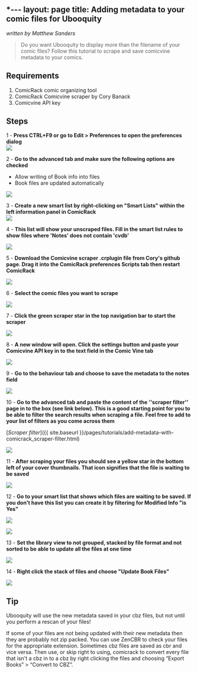 *---
layout: page
title: Adding metadata to your comic files for Ubooquity
---

_written by Matthew Sanders_

> Do you want Ubooquity to display more than the filename of your comic files?
Follow this tutorial to scrape and save comicvine metadata to your comics.

## Requirements

1. ComicRack comic organizing tool
2. ComicRack Comicvine scraper by Cory Banack
3. Comicvine API key

## Steps

1 - **Press CTRL+F9 or go to Edit > Preferences to open the preferences dialog**  
![]({{site.baseurl}}/assets/images/metadata-comicrack/2016-01-04_16_41_35-.png)

2 - **Go to the advanced tab and make sure the following options are checked**  

* Allow writing of Book info into files
* Book files are updated automatically

![]({{site.baseurl}}/assets/images/metadata-comicrack/2016-01-04_16_28_15-comicrack.png)

3 - **Create a new smart list by right-clicking on "Smart Lists" within the left information panel in ComicRack**  
![]({{site.baseurl}}/assets/images/metadata-comicrack/2016-01-04_15_31_43-.png)


4 - **This list will show your unscraped files. Fill in the smart list rules to show files where 'Notes' does not contain 'cvdb'**  

![]({{site.baseurl}}/assets/images/metadata-comicrack/2016-01-04_15_31_13-comicrack.png)

5 - **Download the Comicvine scraper .crplugin file from Cory's github page. Drag it into the ComicRack preferences Scripts tab then restart ComicRack**  

![]({{site.baseurl}}/assets/images/metadata-comicrack/2016-01-04_16_27_21-comicrack.png)

6 - **Select the comic files you want to scrape**  

![]({{site.baseurl}}/assets/images/metadata-comicrack/2016-01-04_15_33_00-comicrack.png)

7 - **Click the green scraper star in the top navigation bar to start the scraper**  

![]({{site.baseurl}}/assets/images/metadata-comicrack/2016-01-04_15_33_20-comicrack.png)

8 - **A new window will open. Click the settings button and paste your Comicvine API key in to the text field in the Comic Vine tab**  

![]({{site.baseurl}}/assets/images/metadata-comicrack/2016-01-04_15_34_20-comicrack.png)

9 - **Go to the behaviour tab and choose to save the metadata to the notes field**  

![]({{site.baseurl}}/assets/images/metadata-comicrack/2016-01-04_15_34_51-comicrack.png)

10 - **Go to the advanced tab and paste the content of the ''scraper filter'' page in to the box (see link below). This is a good starting point for you to be able to filter the search results when scraping a file. Feel free to add to your list of filters as you come across them**  

[*Scraper filter*]({{ site.baseurl }}/pages/tutorials/add-metadata-with-comicrack_scraper-filter.html)

![]({{site.baseurl}}/assets/images/metadata-comicrack/2016-01-04_15_35_30-comicrack.png)



11 - **After scraping your files you should see a yellow star in the bottom left of your cover thumbnails. That icon signifies that the file is waiting to be saved**  

![]({{site.baseurl}}/assets/images/metadata-comicrack/2016-01-04_15_36_27-comicrack.png)

12 - **Go to your smart list that shows which files are waiting to be saved. If you don't have this list you can create it by filtering for Modified Info "is Yes"**  

![]({{site.baseurl}}/assets/images/metadata-comicrack/2016-01-04_15_36_53-comicrack.png)

![]({{site.baseurl}}/assets/images/metadata-comicrack/2016-01-04_17_10_16-comicrack.png)

13 - **Set the library view to not grouped, stacked by file format and not sorted to be able to update all the files at one time**  

![]({{site.baseurl}}/assets/images/metadata-comicrack/2016-01-04_15_37_06-comicrack.png)

14 - **Right click the stack of files and choose "Update Book Files"**  

![]({{site.baseurl}}/assets/images/metadata-comicrack/2016-01-04_15_37_19-comicrack.png)

## Tip

Ubooquity will use the new metadata saved in your cbz files, but not until you perform a rescan of your files!

If some of your files are not being updated with their new metadata then they are probably not zip packed. You can use ZenCBR to check your files for the appropriate extension. Sometimes cbz files are saved as cbr and vice versa. Then use, or skip right to using, comicrack to convert every file that isn't a cbz in to a cbz by right clicking the files and choosing “Export Books” > “Convert to CBZ”.


